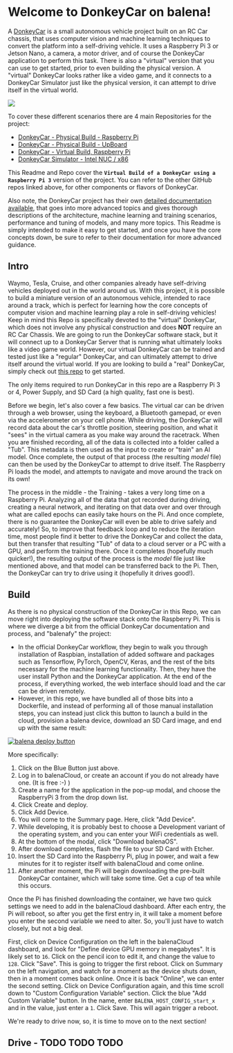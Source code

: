 # Welcome to DonkeyCar on balena!  

A [DonkeyCar](https://www.donkeycar.com) is a small autonomous vehicle project built on an RC Car chassis, that uses computer vision and machine learning techniques to convert the platform into a self-driving vehicle.  It uses a Raspberry Pi 3 or Jetson Nano, a camera, a motor driver, and of course the DonkeyCar application to perform this task.  There is also a "virtual" version that you can use to get started, prior to even building the physical version.  A "virtual" DonkeyCar looks rather like a video game, and it connects to a DonkeyCar Simulator just like the physical version, it can attempt to drive itself in the virtual world.

![](https://docs.donkeycar.com/assets/sim_screen_shot.png)

To cover these different scenarios there are 4 main Repositories for the project:

 - [DonkeyCar - Physical Build - Raspberry Pi](https://github.com/dtischler/balena-DonkeyCar-Physical)
 - [DonkeyCar - Physical Build - UpBoard](https://github.com/dtischler/balena-DonkeyCar-Physical-UpBoard)
 - [DonkeyCar - Virtual Build, Raspberry Pi](https://github.com/dtischler/balena-DonkeyCar-Virtual) 
 - [DonkeyCar Simulator - Intel NUC / x86](https://github.com/dtischler/balena-DonkeyCar-Simulator)

This Readme and Repo cover the **`Virtual Build of a DonkeyCar using a Raspberry Pi 3`** version of the project.  You can refer to the other GitHub repos linked above, for other components or flavors of DonkeyCar.

Also note, the DonkeyCar project has their own [detailed documentation available](https://docs.donkeycar.com), that goes into more advanced topics and gives thorough descriptions of the architecture, machine learning and training scenarios, performance and tuning of models, and many more topics.  This Readme is simply intended to make it easy to get started, and once you have the core concepts down, be sure to refer to their documentation for more advanced guidance. 

## Intro

Waymo, Tesla, Cruise, and other companies already have self-driving vehicles deployed out in the world around us.  With this project, it is possible to build a miniature version of an autonomous vehicle, intended to race around a track, which is perfect for learning how the core concepts of computer vision and machine learning play a role in self-driving vehicles!  Keep in mind this Repo is specifically devoted to the "virtual" DonkeyCar, which does not involve any physical construction and does **NOT** require an RC Car Chassis.  We are going to run the DonkeyCar software stack, but it will connect up to a DonkeyCar Server that is running what ultimately looks like a video game world.  However, our virtual DonkeyCar can be trained and tested just like a "regular" DonkeyCar, and can ultimately attempt to drive itself around the virtual world.  If you are looking to build a "real" DonkeyCar, simply check out [this repo](https://github.com/dtischler/balena-DonkeyCar-Physical) to get started.

The only items required to run DonkeyCar in this repo are a Raspberry Pi 3 or 4, Power Supply, and SD Card (a high quality, fast one is best).

Before we begin, let's also cover a few basics.  The virtual car can be driven through a web browser, using the keyboard, a Bluetooth gamepad, or even via the accelerometer on your cell phone.  While driving, the DonkeyCar will record data about the car's throttle position, steering position, and what it "sees" in the virtual camera as you make way around the racetrack.  When you are finished recording, all of the data is collected into a folder called a "Tub".  This metadata is then used as the input to create or "train" an AI model.  Once complete, the output of that process (the resulting *model* file) can then be used by the DonkeyCar to attempt to drive itself.  The Raspberry Pi loads the model, and attempts to navigate and move around the track on its own!

The process in the middle - the Training - takes a very long time on a Raspberry Pi.  Analyzing all of the data that got recorded during driving, creating a neural network, and iterating on that data over and over through what are called epochs can easily take hours on the Pi.  And once complete, there is no guarantee the DonkeyCar will even be able to drive safely and accurately!  So, to improve that feedback loop and to reduce the iteration time, most people find it better to drive the DonkeyCar and collect the data, but then transfer that resulting "Tub" of data to a cloud server or a PC with a GPU, and perform the training there.  Once it completes (hopefully much quicker!), the resulting output of the process is the *model* file just like mentioned above, and that model can be transferred back to the Pi.  Then, the DonkeyCar can try to drive using it (hopefully it drives good!).

## Build

As there is no physical construction of the DonkeyCar in this Repo, we can move right into deploying the software stack onto the Raspberry Pi.  This is where we diverge a bit from the official DonkeyCar documentation and process, and "balenafy" the project:

 - In the official DonkeyCar workflow, they begin to walk you through installation of Raspbian, installation of added software and packages such as Tensorflow, PyTorch, OpenCV, Keras, and the rest of the bits necessary for the machine learning functionality.  Then, they have the user install Python and the DonkeyCar application.  At the end of the process, if everything worked, the web interface should load and the car can be driven remotely.
 - However, in this repo, we have bundled all of those bits into a Dockerfile, and instead of performing all of those manual installation steps, you can instead just click this button to launch a build in the cloud, provision a balena device, download an SD Card image, and end up with the same result:

[![balena deploy button](https://www.balena.io/deploy.svg)](https://dashboard.balena-cloud.com/deploy?repoUrl=https://github.com/dtischler/balena-DonkeyCar-Virtual)

More specifically:
1. Click on the Blue Button just above.
2. Log in to balenaCloud, or create an account if you do not already have one.  (It is free :-) )
3. Create a name for the application in the pop-up modal, and choose the RaspberryPi 3 from the drop down list.
4. Click Create and deploy.
5. Click Add Device.
6. You will come to the Summary page.  Here, click "Add Device".
7. While developing, it is probably best to choose a Development variant of the operating system, and you can enter your WiFi credentials as well.
8. At the bottom of the modal, click "Download balenaOS".
9. After download completes, flash the file to your SD Card with Etcher.
10. Insert the SD Card into the Raspberry Pi, plug in power, and wait a few minutes for it to register itself with balenaCloud and come online.
11. After another moment, the Pi will begin downloading the pre-built DonkeyCar container, which will take some time.  Get a cup of tea while this occurs.

Once the Pi has finished downloading the container, we have two quick settings we need to add in the balenaCloud dashboard.  After each entry, the Pi will reboot, so after you get the first entry in, it will take a moment before you enter the second variable we need to alter.  So, you'll just have to watch closely, but not a big deal.

First, click on Device Configuration on the left in the balenaCloud dashboard, and look for "Define device GPU memory in megabytes".  It is likely set to `16`.  Click on the pencil icon to edit it, and change the value to `128`.  Click "Save".  This is going to trigger the first reboot.  Click on Summary on the left navigation, and watch for a moment as the device shuts down, then in a moment comes back online.  Once it is back "Online", we can enter the second setting.  Click on Device Configuration again, and this time scroll down to "Custom Configuration Variable" section.  Click the blue "Add Custom Variable" button.  In the name, enter `BALENA_HOST_CONFIG_start_x` and in the value, just enter a `1`.  Click Save.  This will again trigger a reboot. 

We're ready to drive now, so, it is time to move on to the next section!


## Drive - TODO TODO TODO
 


